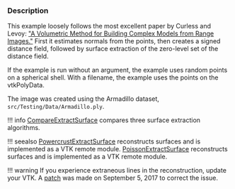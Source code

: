 ### Description
This example loosely follows the most excellent paper by Curless and Levoy: ["A Volumetric Method for Building Complex Models from Range Images."](https://graphics.stanford.edu/papers/volrange) First it estimates normals from the points, then creates a signed distance field, followed by surface extraction of the zero-level set of the distance field.

If the example is run without an argument, the example uses random points on a spherical shell. With a filename, the example uses the points on the vtkPolyData.

The image was created using the Armadillo dataset, `src/Testing/Data/Armadillo.ply`.

!!! info
    [CompareExtractSurface](../CompareExtractSurface) compares three surface extraction algorithms.

!!! seealso
    [PowercrustExtractSurface](../PowercrustExtractSurface) reconstructs surfaces and is implemented as a VTK remote module. [PoissonExtractSurface](../PoissonExtractSurface) reconstructs surfaces and is implemented as a VTK remote module.

!!! warning
    If you experience extraneous lines in the reconstruction, update your VTK. A [patch](https://gitlab.kitware.com/vtk/vtk/merge_requests/3238) was made on September 5, 2017 to correct the issue.
